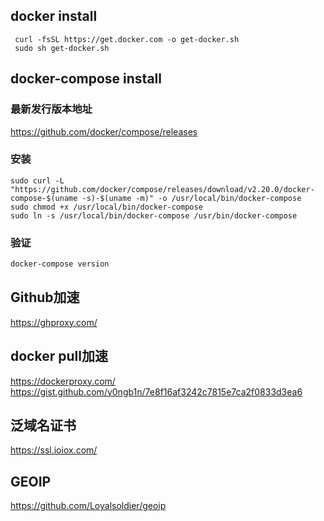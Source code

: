 ## docker install

```shell
 curl -fsSL https://get.docker.com -o get-docker.sh
 sudo sh get-docker.sh
```

## docker-compose install
### 最新发行版本地址
https://github.com/docker/compose/releases

### 安装
```shell
sudo curl -L "https://github.com/docker/compose/releases/download/v2.20.0/docker-compose-$(uname -s)-$(uname -m)" -o /usr/local/bin/docker-compose
sudo chmod +x /usr/local/bin/docker-compose
sudo ln -s /usr/local/bin/docker-compose /usr/bin/docker-compose
```

### 验证
```bash
docker-compose version
```

## Github加速
https://ghproxy.com/

## docker pull加速
https://dockerproxy.com/
https://gist.github.com/y0ngb1n/7e8f16af3242c7815e7ca2f0833d3ea6

## 泛域名证书
https://ssl.ioiox.com/

## GEOIP
https://github.com/Loyalsoldier/geoip